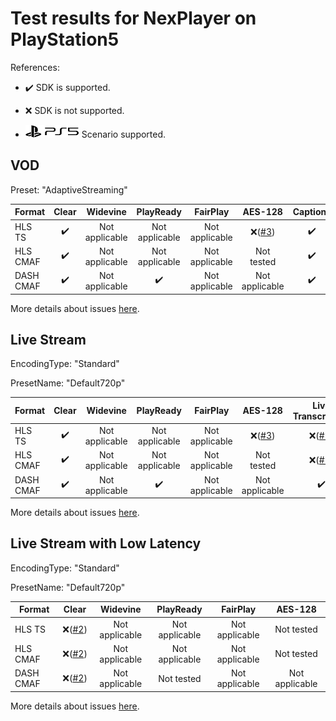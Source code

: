 # Test results for NexPlayer on PlayStation5

References:

- ✔️ SDK is supported.

- ❌ SDK is not supported.

- ![PS5](../../icons/ps5.png) Scenario supported.

## VOD

Preset: "AdaptiveStreaming"

| Format | Clear | Widevine | PlayReady | FairPlay | AES-128 | Captions |
| --------- | :---: | :----------------------------------------------------------: | :------: | :----------------------------------------------------------: | :------: | :------: |
| HLS TS    | ✔️ | Not applicable | Not applicable | Not applicable | ❌([#3](issues.md#issue-3)) | ✔️ |
| HLS CMAF  | ✔️ | Not applicable | Not applicable | Not applicable | Not tested | ✔️ |
| DASH CMAF | ✔️ | Not applicable | ✔️ | Not applicable | Not applicable | ✔️ |

More details about issues [here](issues.md).

## Live Stream

EncodingType: "Standard"

PresetName: "Default720p"

| Format | Clear | Widevine | PlayReady | FairPlay | AES-128 | Live Transcription |
| --------- | :---: | :----------------------------------------------------------: | :------: | :----------------------------------------------------------: | :------: | :------: |
| HLS TS    | ✔️ | Not applicable | Not applicable | Not applicable | ❌([#3](issues.md#issue-3)) | ❌([#1](issues.md#issue-1)) |
| HLS CMAF  | ✔️ | Not applicable | Not applicable | Not applicable | Not tested | ❌([#1](issues.md#issue-1)) |
| DASH CMAF | ✔️ | Not applicable | ✔️ | Not applicable | Not applicable | ✔️ |


More details about issues [here](issues.md).

## Live Stream with Low Latency

EncodingType: "Standard"

PresetName: "Default720p"

| Format | Clear | Widevine | PlayReady | FairPlay | AES-128 |
| --------- | :---: | :----------------------------------------------------------: | :------: | :----------------------------------------------------------: | :------: |
| HLS TS    | ❌([#2](issues.md#issue-2)) | Not applicable | Not applicable | Not applicable | Not tested |
| HLS CMAF  | ❌([#2](issues.md#issue-2)) | Not applicable | Not applicable | Not applicable | Not tested |
| DASH CMAF | ❌([#2](issues.md#issue-2)) | Not applicable | Not tested | Not applicable | Not applicable |

More details about issues [here](issues.md).